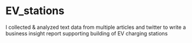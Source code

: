 # EV_stations

I collected & analyzed text data from multiple articles and twitter to write a business insight report supporting building of EV charging stations	
